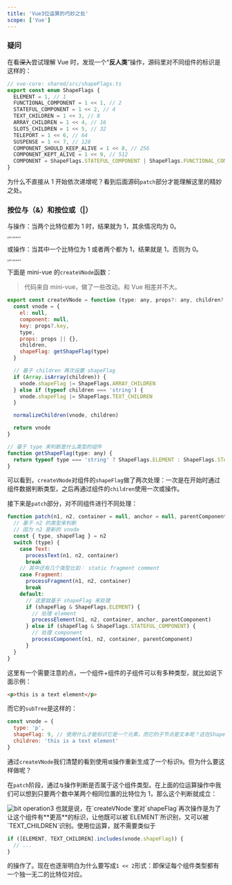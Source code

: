 ```yaml
---
title: 'Vue3位运算的巧妙之处'
scope: ['Vue']
---
```


### 疑问

在看~~深入~~尝试理解 Vue 时，发现一个“**反人类**”操作，源码里对不同组件的标识是这样的：

```typescript
// vue-core: shared/src/shapeFlags.ts
export const enum ShapeFlags {
  ELEMENT = 1, // 1
  FUNCTIONAL_COMPONENT = 1 << 1, // 2
  STATEFUL_COMPONENT = 1 << 2, // 4
  TEXT_CHILDREN = 1 << 3, // 8
  ARRAY_CHILDREN = 1 << 4, // 16
  SLOTS_CHILDREN = 1 << 5, // 32
  TELEPORT = 1 << 6, // 64
  SUSPENSE = 1 << 7, // 128
  COMPONENT_SHOULD_KEEP_ALIVE = 1 << 8, // 256
  COMPONENT_KEPT_ALIVE = 1 << 9, // 512
  COMPONENT = ShapeFlags.STATEFUL_COMPONENT | ShapeFlags.FUNCTIONAL_COMPONENT // 6
}
```

为什么不直接从 1 开始依次递增呢？看到后面源码`patch`部分才能理解这里的精妙之处。

### 按位与（&）和按位或（|）

与操作：当两个比特位都为 1 时，结果就为 1，其余情况均为 0。

<img src="https://res.zrain.fun/images/2022/04/bit%20operation1-6cf5016a8296c3f620251c3a6f5a777c.png" alt="bit operation1" style="zoom:30%;" />

或操作：当其中一个比特位为 1 或者两个都为 1，结果就是 1，否则为 0。

<img src="https://res.zrain.fun/images/2022/04/bit%20operation1%20-1--fb49bca971ed23123bd0ab6a2073fd06.png" alt="bit operation2" style="zoom:30%;" />

下面是 mini-vue 的`createVNode`函数：

> 代码来自 mini-vue，做了一些改动。和 Vue 相差并不大。

```javascript
export const createVNode = function (type: any, props?: any, children?: string | Array<any>) {
  const vnode = {
    el: null,
    component: null,
    key: props?.key,
    type,
    props: props || {},
    children,
    shapeFlag: getShapeFlag(type)
  }

  // 基于 children 再次设置 shapeFlag
  if (Array.isArray(children)) {
    vnode.shapeFlag |= ShapeFlags.ARRAY_CHILDREN
  } else if (typeof children === 'string') {
    vnode.shapeFlag |= ShapeFlags.TEXT_CHILDREN
  }

  normalizeChildren(vnode, children)

  return vnode
}

// 基于 type 来判断是什么类型的组件
function getShapeFlag(type: any) {
  return typeof type === 'string' ? ShapeFlags.ELEMENT : ShapeFlags.STATEFUL_COMPONENT
}
```

可以看到，`createVNode`对组件的`shapeFlag`做了两次处理：一次是在开始时通过组件数据判断类型，之后再通过组件的`children`使用一次或操作。

接下来是`patch`部分，对不同组件进行不同处理：

```javascript
function patch(n1, n2, container = null, anchor = null, parentComponent = null) {
  // 基于 n2 的类型来判断
  // 因为 n2 是新的 vnode
  const { type, shapeFlag } = n2
  switch (type) {
    case Text:
      processText(n1, n2, container)
      break
    // 其中还有几个类型比如： static fragment comment
    case Fragment:
      processFragment(n1, n2, container)
      break
    default:
      // 这里就基于 shapeFlag 来处理
      if (shapeFlag & ShapeFlags.ELEMENT) {
        // 处理 element
        processElement(n1, n2, container, anchor, parentComponent)
      } else if (shapeFlag & ShapeFlags.STATEFUL_COMPONENT) {
        // 处理 component
        processComponent(n1, n2, container, parentComponent)
      }
  }
}
```

这里有一个需要注意的点，一个组件+组件的子组件可以有多种类型，就比如说下面示例：

```html
<p>this is a text element</p>
```

而它的`subTree`是这样的：

```javascript
const vnode = {
  type: 'p',
  shapeFlag: 9, // 使用什么才能标识它是一个元素，而它的子节点是文本呢？这在ShapeFlags可没有
  children: 'this is a text element'
}
```

通过`createVNode`我们清楚的看到使用`或`操作重新生成了一个标识`9`。但为什么要这样做呢？

在`patch`阶段，通过`与`操作判断是否属于这个组件类型。在上面的位运算操作中我们可以想到只要两个数中某两个相同位置的比特位为 1，那么这个判断就成立：

<img src="https://res.zrain.fun/images/2022/04/bit%20operation1-c273ab00f3b0bc4bf4f2da2ad6a93436.png" alt="bit operation3" />
也就是说，在`createVNode`里对`shapeFlag`再次操作是为了让这个组件有**更高**的标识，让他既可以被`ELEMENT`所识别，又可以被`TEXT_CHILDREN`识别。使用位运算，就不需要类似于

```javascript
if ([ELEMENT, TEXT_CHILDREN].includes(vnode.shapeFlag)) {
  // ...
}
```

的操作了。现在也逐渐明白为什么要写成`1 << 2`形式：即保证每个组件类型都有一个独一无二的比特位对应。
